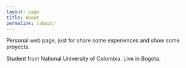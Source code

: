 ```yaml
---
layout: page
title: About
permalink: /about/
---
```


Personal web page, just for share some experiences and show some proyects.

Student from National University of Colombia. Live in Bogota.
